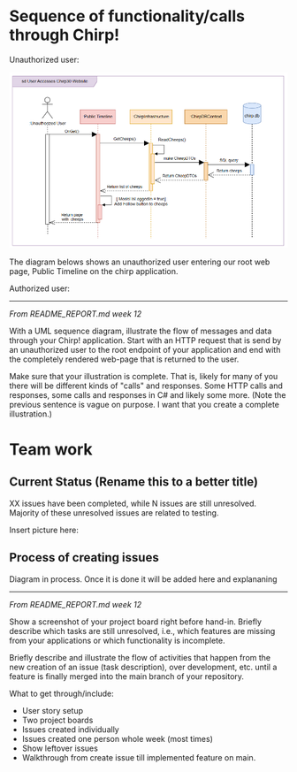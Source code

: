 # Sequence of functionality/calls through Chirp!

Unauthorized user:

![Illustration of sequential calls to get a rendered public timeline page](../docs/images/BDSA-sequence-diagram.png)

The diagram belows shows an unauthorized user entering our root web page, Public Timeline on the chirp application.

Authorized user:



---
*From README_REPORT.md week 12*

With a UML sequence diagram, illustrate the flow of messages and data through your Chirp! application. Start with an HTTP request that is send by an unauthorized user to the root endpoint of your application and end with the completely rendered web-page that is returned to the user.


Make sure that your illustration is complete. That is, likely for many of you there will be different kinds of "calls" and responses. Some HTTP calls and responses, some calls and responses in C# and likely some more. (Note the previous sentence is vague on purpose. I want that you create a complete illustration.)

# Team work

## Current Status (Rename this to a better title)

XX issues have been completed, while N issues are still unresolved. Majority of these unresolved issues are related to testing. 

Insert picture here: 


## Process of creating issues 

Diagram in process. Once it is done it will be added here and explananing

---

*From README_REPORT.md week 12*

Show a screenshot of your project board right before hand-in. Briefly describe which tasks are still unresolved, i.e., which features are missing from your applications or which functionality is incomplete.

Briefly describe and illustrate the flow of activities that happen from the new creation of an issue (task description), over development, etc. until a feature is finally merged into the main branch of your repository.

What to get through/include:
- User story setup
- Two project boards
- Issues created individually 
- Issues created one person whole week (most times)
- Show leftover issues
- Walkthrough from create issue till implemented feature on main.